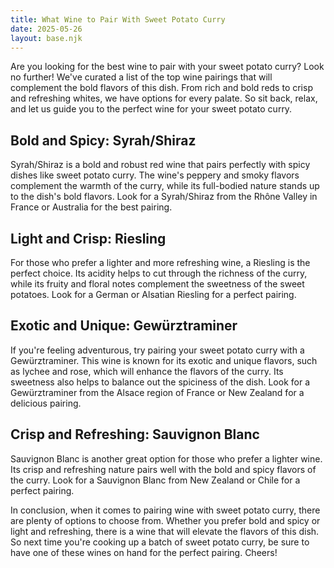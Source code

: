 ```yaml
---
title: What Wine to Pair With Sweet Potato Curry
date: 2025-05-26
layout: base.njk
---
```


Are you looking for the best wine to pair with your sweet potato curry? Look no further! We've curated a list of the top wine pairings that will complement the bold flavors of this dish. From rich and bold reds to crisp and refreshing whites, we have options for every palate. So sit back, relax, and let us guide you to the perfect wine for your sweet potato curry.

## Bold and Spicy: Syrah/Shiraz

Syrah/Shiraz is a bold and robust red wine that pairs perfectly with spicy dishes like sweet potato curry. The wine's peppery and smoky flavors complement the warmth of the curry, while its full-bodied nature stands up to the dish's bold flavors. Look for a Syrah/Shiraz from the Rhône Valley in France or Australia for the best pairing.

## Light and Crisp: Riesling

For those who prefer a lighter and more refreshing wine, a Riesling is the perfect choice. Its acidity helps to cut through the richness of the curry, while its fruity and floral notes complement the sweetness of the sweet potatoes. Look for a German or Alsatian Riesling for a perfect pairing.

## Exotic and Unique: Gewürztraminer

If you're feeling adventurous, try pairing your sweet potato curry with a Gewürztraminer. This wine is known for its exotic and unique flavors, such as lychee and rose, which will enhance the flavors of the curry. Its sweetness also helps to balance out the spiciness of the dish. Look for a Gewürztraminer from the Alsace region of France or New Zealand for a delicious pairing.

## Crisp and Refreshing: Sauvignon Blanc

Sauvignon Blanc is another great option for those who prefer a lighter wine. Its crisp and refreshing nature pairs well with the bold and spicy flavors of the curry. Look for a Sauvignon Blanc from New Zealand or Chile for a perfect pairing.

In conclusion, when it comes to pairing wine with sweet potato curry, there are plenty of options to choose from. Whether you prefer bold and spicy or light and refreshing, there is a wine that will elevate the flavors of this dish. So next time you're cooking up a batch of sweet potato curry, be sure to have one of these wines on hand for the perfect pairing. Cheers!